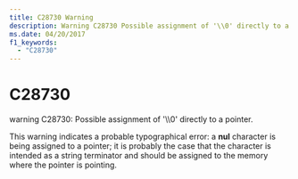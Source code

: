```yaml
---
title: C28730 Warning
description: Warning C28730 Possible assignment of '\\0' directly to a pointer.
ms.date: 04/20/2017
f1_keywords: 
  - "C28730"
---
```


# C28730


warning C28730: Possible assignment of '\\\\0' directly to a pointer.

This warning indicates a probable typographical error: a **nul** character is being assigned to a pointer; it is probably the case that the character is intended as a string terminator and should be assigned to the memory where the pointer is pointing.

